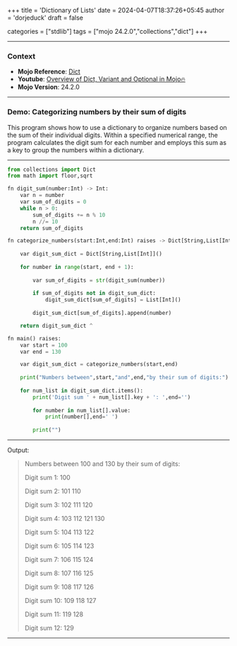 +++
title = 'Dictionary of Lists'
date = 2024-04-07T18:37:26+05:45
author = 'dorjeduck' 
draft = false

categories = ["stdlib"]
tags = ["mojo 24.2.0","collections","dict"]
+++
 
---
  
### Context

- **Mojo Reference**: [Dict](https://docs.modular.com/mojo/stdlib/collections/dict)
- **Youtube**: [Overview of Dict, Variant and Optional in Mojo🔥](https://www.youtube.com/watch?v=ywbzfY5v2ZM)
- **Mojo Version**: 24.2.0

---

### Demo: Categorizing numbers by their sum of digits

This program shows how to use a dictionary to organize numbers based on the sum of their individual digits. Within a specified numerical range, the program calculates the digit sum for each number and employs this sum as a key to group the numbers within a dictionary.

---
  
```python
from collections import Dict
from math import floor,sqrt

fn digit_sum(number:Int) -> Int:
    var n = number
    var sum_of_digits = 0
    while n > 0:
        sum_of_digits += n % 10
        n //= 10
    return sum_of_digits

fn categorize_numbers(start:Int,end:Int) raises -> Dict[String,List[Int]] : 
    
    var digit_sum_dict = Dict[String,List[Int]]()
    
    for number in range(start, end + 1): 
      
        var sum_of_digits = str(digit_sum(number))
        
        if sum_of_digits not in digit_sum_dict:
            digit_sum_dict[sum_of_digits] = List[Int]()
        
        digit_sum_dict[sum_of_digits].append(number)

    return digit_sum_dict ^

fn main() raises:
    var start = 100
    var end = 130

    var digit_sum_dict = categorize_numbers(start,end)
    
    print("Numbers between",start,"and",end,"by their sum of digits:")
    
    for num_list in digit_sum_dict.items():
        print('Digit sum ' + num_list[].key + ': ',end='')
        
        for number in num_list[].value:
            print(number[],end=' ')
        
        print("")
```

---

Output:

> Numbers between 100 and 130 by their sum of digits:
>
> Digit sum 1: 100
>
> Digit sum 2: 101 110
>
> Digit sum 3: 102 111 120
>
> Digit sum 4: 103 112 121 130
>
> Digit sum 5: 104 113 122
>
> Digit sum 6: 105 114 123
>
> Digit sum 7: 106 115 124
>
> Digit sum 8: 107 116 125
>
> Digit sum 9: 108 117 126
>
> Digit sum 10: 109 118 127
>
> Digit sum 11: 119 128
>
> Digit sum 12: 129

---

